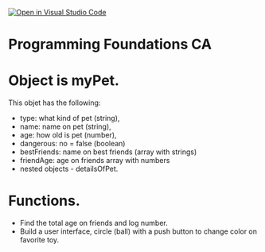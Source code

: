 [![Open in Visual Studio Code](https://classroom.github.com/assets/open-in-vscode-c66648af7eb3fe8bc4f294546bfd86ef473780cde1dea487d3c4ff354943c9ae.svg)](https://classroom.github.com/online_ide?assignment_repo_id=9778863&assignment_repo_type=AssignmentRepo)
# Programming Foundations CA

# Object is myPet.
This objet has the following:
- type: what kind of pet (string),
- name: name on pet (string),
- age: how old is pet (number),
- dangerous: no = false (boolean)
- bestFriends: name on best friends (array with strings)
- friendAge: age on friends array with numbers
- nested objects - detailsOfPet.

# Functions.
- Find the total age on friends and log number.
- Build a user interface, circle (ball) with a push button to change color on favorite toy.


